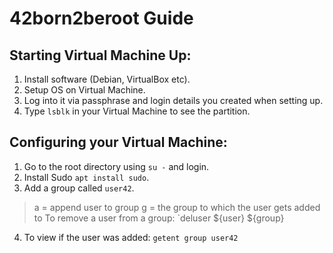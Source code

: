 # 42born2beroot Guide

## Starting Virtual Machine Up:
  1. Install software (Debian, VirtualBox etc).
  2. Setup OS on Virtual Machine.
  3. Log into it via passphrase and login details you created when setting up.
  4. Type `lsblk` in your Virtual Machine to see the partition.
 
 ## Configuring your Virtual Machine:
  1. Go to the root directory using `su -` and login.
  2. Install Sudo `apt install sudo`.
  3. Add a group called `user42`.
  > a = append user to group 
  > g = the group to which the user gets added to 
  > To remove a user from a group: `deluser ${user} ${group}
  4. To view if the user was added: `getent group user42`
